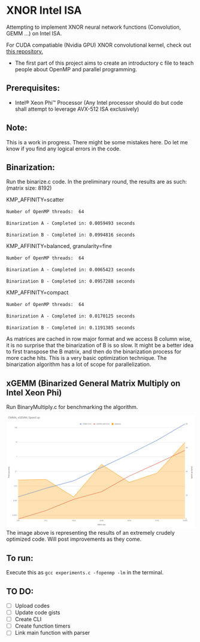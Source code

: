 # XNOR Intel ISA
Attempting to implement XNOR neural network functions (Convolution, GEMM ...) on Intel ISA.

For CUDA compatiable (Nvidia GPU) XNOR convolutional kernel, check out [this repository.](https://github.com/akhauriyash/XNOR-convolution)

  * The first part of this project aims to create an introductory c file to teach people about OpenMP and parallel programming.
  
##  Prerequisites:
  * Intel® Xeon Phi™ Processor (Any Intel processor should do but code shall attempt to leverage AVX-512 ISA exclusively)
    
##  Note:
  This is a work in progress. There might be some mistakes here. 
  Do let me know if you find any logical errors in the code.
  
## Binarization:
  Run the binarize.c code. In the preliminary round, the results are as such:
  (matrix size: 8192)

KMP_AFFINITY=scatter 

`Number of OpenMP threads:  64`

`Binarization A - Completed in: 0.0059493 seconds`

`Binarization B - Completed in: 0.0994816 seconds`

KMP_AFFINITY=balanced, granularity=fine

`Number of OpenMP threads:  64`

`Binarization A - Completed in: 0.0065423 seconds`

`Binarization B - Completed in: 0.0957288 seconds`

KMP_AFFINITY=compact

`Number of OpenMP threads:  64`

`Binarization A - Completed in: 0.0170125 seconds`

`Binarization B - Completed in: 0.1191385 seconds`

As matrices are cached in row major format and we access B column wise, it is no surprise that the binarization of B is so slow. It might be a better idea to first transpose the B matrix, and then do the binarization process for more cache hits. This is a very basic optimization technique. The binarization algorithm has a lot of scope for parallelization. 

## xGEMM (Binarized General Matrix Multiply on Intel Xeon Phi)

Run BinaryMultiply.c for benchmarking the algorithm.

![Alt text](https://github.com/akhauriyash/XNOR-Intel-ISA/blob/master/xGEMM%20opt%20bmark.png?raw=true)
The image above is representing the results of an extremely crudely optimized code. Will post improvements as they come.

## To run:
   Execute this as
 	`gcc experiments.c -fopenmp -lm`
  	in the terminal.

 
 
##  TO DO:
  - [ ] Upload codes
  - [ ] Update code gists
  - [ ] Create CLI
  - [ ] Create function timers
  - [ ] Link main function with parser
